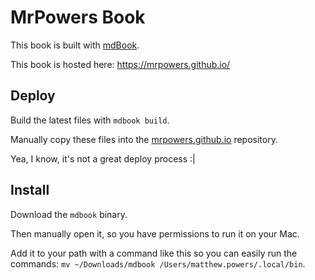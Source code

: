 # MrPowers Book

This book is built with [mdBook](https://github.com/rust-lang/mdBook).

This book is hosted here: https://mrpowers.github.io/

## Deploy

Build the latest files with `mdbook build`.

Manually copy these files into the [mrpowers.github.io](https://github.com/MrPowers/mrpowers.github.io) repository.

Yea, I know, it's not a great deploy process :|

## Install

Download the `mdbook` binary.

Then manually open it, so you have permissions to run it on your Mac.

Add it to your path with a command like this so you can easily run the commands: `mv ~/Downloads/mdbook /Users/matthew.powers/.local/bin`.
